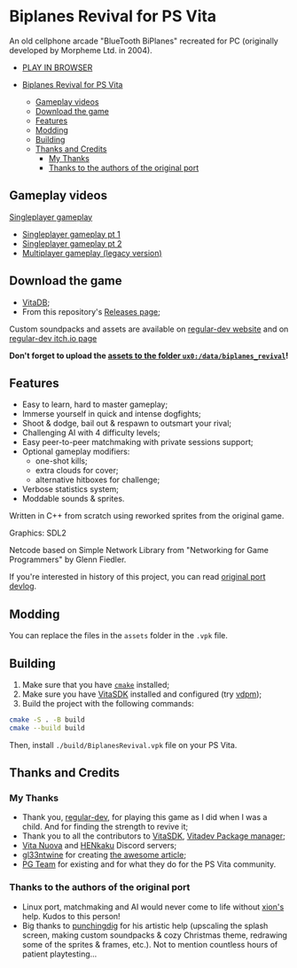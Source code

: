 # Biplanes Revival for PS Vita

An old cellphone arcade "BlueTooth BiPlanes"
recreated for PC (originally developed by Morpheme Ltd. in 2004).

- [PLAY IN BROWSER](https://itch.io/embed-upload/13252895?color=009AEF)

- [Biplanes Revival for PS Vita](#biplanes-revival-for-ps-vita)
  - [Gameplay videos](#gameplay-videos)
  - [Download the game](#download-the-game)
  - [Features](#features)
  - [Modding](#modding)
  - [Building](#building)
  - [Thanks and Credits](#thanks-and-credits)
    - [My Thanks](#my-thanks)
    - [Thanks to the authors of the original port](#thanks-to-the-authors-of-the-original-port)

## Gameplay videos

[Singleplayer gameplay](https://github.com/regular-dev/biplanes-revival/assets/67646403/4f7d6371-6c9f-4271-a6c7-d17902a5ed2f)

- [Singleplayer gameplay pt 1](https://youtu.be/FYtIZ7ptaSo)
- [Singleplayer gameplay pt 2](https://youtu.be/4pWHn85Ez0o)
- [Multiplayer gameplay (legacy version)](https://youtu.be/mIgMNh6gGXs)

## Download the game

- [VitaDB](https://www.rinnegatamante.eu/vitadb/#/info/1295);
- From this repository's [Releases page](https://github.com/DvaMishkiLapa/biplanes-revival-vita/releases);

Custom soundpacks and assets are available
on [regular-dev website](https://regular-dev.org/biplanes-revival)
and on [regular-dev itch.io page](https://regular-dev.itch.io/biplanes-revival)

**Don't forget to upload the [assets to the folder `ux0:/data/biplanes_revival`](https://github.com/DvaMishkiLapa/biplanes-revival-vita/releases/download/v1.2.1/biplanes_revival_data.zip)!**

## Features

- Easy to learn, hard to master gameplay;
- Immerse yourself in quick and intense dogfights;
- Shoot & dodge, bail out & respawn to outsmart your rival;
- Challenging AI with 4 difficulty levels;
- Easy peer-to-peer matchmaking with private sessions support;
- Optional gameplay modifiers:
  - one-shot kills;
  - extra clouds for cover;
  - alternative hitboxes for challenge;
- Verbose statistics system;
- Moddable sounds & sprites.

Written in C++ from scratch using reworked sprites from the original game.

Graphics: SDL2

Netcode based on Simple Network Library from "Networking for Game Programmers" by Glenn Fiedler.

If you're interested in history of this project, you can read [original port devlog](https://regular-dev.itch.io/biplanes-revival/devlog/714967/5th-year-anniversary-update).

## Modding

You can replace the files in the `assets` folder in the `.vpk` file.

## Building

1. Make sure that you have [`cmake`](https://cmake.org) installed;
2. Make sure you have [VitaSDK](https://vitasdk.org) installed and configured (try [vdpm](https://github.com/vitasdk/vdpm));
3. Build the project with the following commands:

  ```bash
  cmake -S . -B build
  cmake --build build
  ```

Then, install `./build/BiplanesRevival.vpk` file on your PS Vita.

## Thanks and Credits

### My Thanks

- Thank you, [regular-dev](https://github.com/regular-dev), for playing this game as I did when I was a child. And for finding the strength to revive it;
- Thank you to all the contributors to [VitaSDK](https://vitasdk.org), [Vitadev Package manager](https://github.com/vitasdk/vdpm);
- [Vita Nuova](https://discord.com/invite/PyCaBx9) and [HENkaku](https://discord.com/invite/m7MwpKA) Discord servers;
- [gl33ntwine](https://github.com/v-atamanenko) for creating [the awesome article](https://gl33ntwine.com/posts/develop-for-vita);
- [PG Team](https://bento.me/pgteam) for existing and for what they do for the PS Vita community.

### Thanks to the authors of the original port

- Linux port, matchmaking and AI would never come to life without [xion's](https://github.com/xxxxxion) help. Kudos to this person!
- Big thanks to [punchingdig](https://www.youtube.com/user/punchingdig)
  for his artistic help (upscaling the splash screen,
  making custom soundpacks & cozy Christmas theme, redrawing some of the sprites & frames, etc.).
  Not to mention countless hours of patient playtesting...
